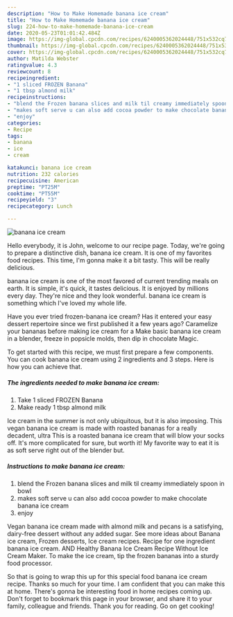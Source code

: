 ```yaml
---
description: "How to Make Homemade banana ice cream"
title: "How to Make Homemade banana ice cream"
slug: 224-how-to-make-homemade-banana-ice-cream
date: 2020-05-23T01:01:42.484Z
image: https://img-global.cpcdn.com/recipes/6240005362024448/751x532cq70/banana-ice-cream-recipe-main-photo.jpg
thumbnail: https://img-global.cpcdn.com/recipes/6240005362024448/751x532cq70/banana-ice-cream-recipe-main-photo.jpg
cover: https://img-global.cpcdn.com/recipes/6240005362024448/751x532cq70/banana-ice-cream-recipe-main-photo.jpg
author: Matilda Webster
ratingvalue: 4.3
reviewcount: 8
recipeingredient:
- "1 sliced FROZEN Banana"
- "1 tbsp almond milk"
recipeinstructions:
- "blend the Frozen banana slices and milk til creamy immediately spoon in bowl"
- "makes soft serve u can also add cocoa powder to make chocolate banana ice cream"
- "enjoy"
categories:
- Recipe
tags:
- banana
- ice
- cream

katakunci: banana ice cream 
nutrition: 232 calories
recipecuisine: American
preptime: "PT25M"
cooktime: "PT55M"
recipeyield: "3"
recipecategory: Lunch

---
```



![banana ice cream](https://img-global.cpcdn.com/recipes/6240005362024448/751x532cq70/banana-ice-cream-recipe-main-photo.jpg)

Hello everybody, it is John, welcome to our recipe page. Today, we're going to prepare a distinctive dish, banana ice cream. It is one of my favorites food recipes. This time, I'm gonna make it a bit tasty. This will be really delicious.

banana ice cream is one of the most favored of current trending meals on earth. It is simple, it's quick, it tastes delicious. It is enjoyed by millions every day. They're nice and they look wonderful. banana ice cream is something which I've loved my whole life.

Have you ever tried frozen-banana ice cream? Has it entered your easy dessert repertoire since we first published it a few years ago? Caramelize your bananas before making ice cream for a Make basic banana ice cream in a blender, freeze in popsicle molds, then dip in chocolate Magic.


To get started with this recipe, we must first prepare a few components. You can cook banana ice cream using 2 ingredients and 3 steps. Here is how you can achieve that.

##### The ingredients needed to make banana ice cream:

1. Take 1 sliced FROZEN Banana
1. Make ready 1 tbsp almond milk


Ice cream in the summer is not only ubiquitous, but it is also imposing. This vegan banana ice cream is made with roasted bananas for a really decadent, ultra This is a roasted banana ice cream that will blow your socks off. It&#39;s more complicated for sure, but worth it! My favorite way to eat it is as soft serve right out of the blender but. 

##### Instructions to make banana ice cream:

1. blend the Frozen banana slices and milk til creamy immediately spoon in bowl
1. makes soft serve u can also add cocoa powder to make chocolate banana ice cream
1. enjoy


Vegan banana ice cream made with almond milk and pecans is a satisfying, dairy-free dessert without any added sugar. See more ideas about Banana ice cream, Frozen desserts, Ice cream recipes. Recipe for one ingredient banana ice cream. AND Healthy Banana Ice Cream Recipe Without Ice Cream Maker. To make the ice cream, tip the frozen bananas into a sturdy food processor. 

So that is going to wrap this up for this special food banana ice cream recipe. Thanks so much for your time. I am confident that you can make this at home. There's gonna be interesting food in home recipes coming up. Don't forget to bookmark this page in your browser, and share it to your family, colleague and friends. Thank you for reading. Go on get cooking!
